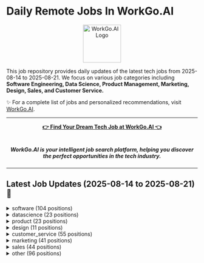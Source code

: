 # Daily Remote Jobs In WorkGo.AI

<div align="center">
<p>
    <a href="https://workgo.ai">
        <img src="assets/favicon.ico" alt="WorkGo.AI Logo" width="100" height="100">
    </a>
</p>
</div>

This job repository provides daily updates of the latest tech jobs from 2025-08-14 to 2025-08-21. We focus on various job categories including **Software Engineering, Data Science, Product Management, Marketing, Design, Sales, and Customer Service.**

✨ For a complete list of jobs and personalized recommendations, visit [WorkGo.AI](https://workgo.ai).

---

<div align="center">
<p>
    <a href="https://workgo.ai"><b>👉 Find Your Dream Tech Job at WorkGo.AI 👈</b></a>
    <br>
    <br>
    <i>
    <sub>
        <h5>
        WorkGo.AI is your intelligent job search platform, helping you discover 
        <br>
        the perfect opportunities in the tech industry.
        </h5>
    </sub>
    </i>
</p>
</div>

---

## Latest Job Updates (2025-08-14 to 2025-08-21) 🌟


<details>
<summary>software (104 positions)</summary>

| Company | Job Title | Location | Sub-Category | Link | Posted Date |
| ------- | --------- | -------- | ------------ | ---- | ----------- |
| <a href="https://www.virtualvocations.com" target="_blank">Virtual Vocations</a> | Lead Software Engineer | Remote | fullstack | <a href="https://workgo.ai/dashboard/job/10546" target="_blank">Apply</a> | 2025-08-21 |
| <a href="https://cloudlinux.com" target="_blank">CloudLinux</a> | Senior/Staff Developer Advocate - PHP Ecosystem | Worldwide | other | <a href="https://workgo.ai/dashboard/job/10545" target="_blank">Apply</a> | 2025-08-21 |
| <a href="http://instrumentl.com/about" target="_blank">Instrumentl</a> | Engineering Lead | Worldwide | other | <a href="https://workgo.ai/dashboard/job/10543" target="_blank">Apply</a> | 2025-08-21 |
| <a href="https://clerk.dev" target="_blank">Clerk</a> | Product Engineer, Dashboard | Worldwide | fullstack | <a href="https://workgo.ai/dashboard/job/10541" target="_blank">Apply</a> | 2025-08-21 |
| Get More Listeners | Systems & Automation Manager | Open to candidates from all countries | devops | <a href="https://workgo.ai/dashboard/job/10533" target="_blank">Apply</a> | 2025-08-21 |
| <a href="https://remote.co" target="_blank">Invisible Technologies</a> | Full Stack Developer, Engineer, Specialist | Anywhere in the World | fullstack | <a href="https://workgo.ai/dashboard/job/10538" target="_blank">Apply</a> | 2025-08-21 |
| <a href="https://remote.co" target="_blank">Invisible Technologies</a> | Jr. Backend Engineer Specialist | Anywhere in the World | backend | <a href="https://workgo.ai/dashboard/job/10537" target="_blank">Apply</a> | 2025-08-21 |
| <a href="https://maania.com/?ref=skipthedrive" target="_blank">Maania</a> | Information Technology (IT) Asset Visibility and Security Engineer – Remote | Remote United States | devops | <a href="https://workgo.ai/dashboard/job/10535" target="_blank">Apply</a> | 2025-08-21 |
| <a href="https://cloudlinux.com" target="_blank">CloudLinux</a> | Malware Intelligence Analyst | Worldwide | other | <a href="https://workgo.ai/dashboard/job/10544" target="_blank">Apply</a> | 2025-08-21 |
| <a href="https://jumpapp.com" target="_blank">Jump</a> | Software Engineer Full-Time (Contractor) | Remote | fullstack | <a href="https://workgo.ai/dashboard/job/10547" target="_blank">Apply</a> | 2025-08-21 |
| <a href="https://www.freelancer.com" target="_blank">Freelancer</a> | Full-Stack Developer Needed for Smart Parking App (Flutter + Node.js/Django + React) | Remote | fullstack | <a href="https://workgo.ai/dashboard/job/10531" target="_blank">Apply</a> | 2025-08-21 |
| <a href="https://www.freelancer.com" target="_blank">Freelancer</a> | AI & Blockchain Health Management System | None | other | <a href="https://workgo.ai/dashboard/job/10529" target="_blank">Apply</a> | 2025-08-21 |
| Revinate | Full Stack Software Engineer | Remote | fullstack | <a href="https://workgo.ai/dashboard/job/10527" target="_blank">Apply</a> | 2025-08-21 |
| <a href="https://www.ycombinator.com/companies/iollo" target="_blank">iollo</a> | Full-Stack Software Engineer | Hybrid | fullstack | <a href="https://workgo.ai/dashboard/job/10520" target="_blank">Apply</a> | 2025-08-21 |
| <a href="https://closure-intel.com" target="_blank">Closure</a> | Founding Product Engineer | New York, NY, US / Remote (San Francisco, CA, US; New York, NY, US) | fullstack | <a href="https://workgo.ai/dashboard/job/10519" target="_blank">Apply</a> | 2025-08-21 |
| <a href="https://ats.rippling.com/anaconda/jobs/7a138dd3-6b3d-461b-a6f7-f59d4641d7bb" target="_blank">Anaconda, Inc.</a> | Software Engineer, OSS - Jupyter | Remote, United States | fullstack | <a href="https://workgo.ai/dashboard/job/10518" target="_blank">Apply</a> | 2025-08-21 |
| <a href="https://allremote.jobs" target="_blank">Skuad</a> | Software Engineer Intern | Gurugram | other | <a href="https://workgo.ai/dashboard/job/10517" target="_blank">Apply</a> | 2025-08-21 |
| unknown | Staff Mobile Engineer | Worldwide | mobile | <a href="https://workgo.ai/dashboard/job/10512" target="_blank">Apply</a> | 2025-08-21 |
| <a href="https://mercans.com" target="_blank">Mercans Global Payroll & PEO</a> | Web Developer with n8n & Make.com Experience | Remote | fullstack | <a href="https://workgo.ai/dashboard/job/10505" target="_blank">Apply</a> | 2025-08-20 |
| <a href="https://mercans.com" target="_blank">Mercans Global Payroll & PEO</a> | Senior Specialist - Integration | Not specified | other | <a href="https://workgo.ai/dashboard/job/10498" target="_blank">Apply</a> | 2025-08-20 |
| <a href="https://www.virtualvocations.com" target="_blank">Virtual Vocations</a> | Lead Software Engineer | Remote | fullstack | <a href="https://workgo.ai/dashboard/job/10495" target="_blank">Apply</a> | 2025-08-20 |
| A company | Lead Software Engineer | Remote | fullstack | <a href="https://workgo.ai/dashboard/job/10494" target="_blank">Apply</a> | 2025-08-20 |
| <a href="https://www.virtualvocations.com" target="_blank">Virtual Vocations</a> | Lead Software Engineer | Remote | fullstack | <a href="https://workgo.ai/dashboard/job/10493" target="_blank">Apply</a> | 2025-08-20 |
| <a href="https://www.virtualvocations.com" target="_blank">Virtual Vocations</a> | Lead Software Engineer | Remote | fullstack | <a href="https://workgo.ai/dashboard/job/10492" target="_blank">Apply</a> | 2025-08-20 |
| <a href="https://www.virtualvocations.com" target="_blank">Virtual Vocations</a> | Senior Security Engineer | Remote | devops | <a href="https://workgo.ai/dashboard/job/10491" target="_blank">Apply</a> | 2025-08-20 |
| <a href="https://www.virtualvocations.com" target="_blank">Virtual Vocations</a> | Lead Site Reliability Engineer | Remote | devops | <a href="https://workgo.ai/dashboard/job/10490" target="_blank">Apply</a> | 2025-08-20 |
| <a href="https://www.virtualvocations.com" target="_blank">Virtual Vocations</a> | Senior Incident Response Analyst | Remote | devops | <a href="https://workgo.ai/dashboard/job/10488" target="_blank">Apply</a> | 2025-08-20 |
| <a href="https://www.virtualvocations.com" target="_blank">Virtual Vocations</a> | Application Security Engineer | Remote | devops | <a href="https://workgo.ai/dashboard/job/10487" target="_blank">Apply</a> | 2025-08-20 |
| <a href="https://www.virtualvocations.com" target="_blank">Virtual Vocations</a> | Senior Site Reliability Engineer | Remote | devops | <a href="https://workgo.ai/dashboard/job/10489" target="_blank">Apply</a> | 2025-08-20 |
| Starburst Data | Staff Software Engineer - IAM | Remote | fullstack | <a href="https://workgo.ai/dashboard/job/10479" target="_blank">Apply</a> | 2025-08-20 |
| <a href="https://jobscollider.com/companies/adaptiq" target="_blank">Adaptiq</a> | Senior Front-End Developer | Ukraine | frontend | <a href="https://workgo.ai/dashboard/job/10464" target="_blank">Apply</a> | 2025-08-20 |
| <a href="https://www.planet.com" target="_blank">Planet</a> | Solutions Architect | Remote - Europe | other | <a href="https://workgo.ai/dashboard/job/10463" target="_blank">Apply</a> | 2025-08-20 |
| <a href="https://teamraft.com/?ref=skipthedrive" target="_blank">Raft</a> | Senior Cloud Infrastructure Engineer | United States | devops | <a href="https://workgo.ai/dashboard/job/10457" target="_blank">Apply</a> | 2025-08-20 |
| <a href="https://jobscollider.com/companies/provision-iam" target="_blank">Provision IAM</a> | Implementation Specialist | Worldwide | devops | <a href="https://workgo.ai/dashboard/job/10454" target="_blank">Apply</a> | 2025-08-20 |
| Vc3 | Web Developer - Front End I | Worldwide | backend | <a href="https://workgo.ai/dashboard/job/10448" target="_blank">Apply</a> | 2025-08-20 |
| <a href="http://superside.com" target="_blank">Superside</a> | Senior Full Stack Engineer | Worldwide | fullstack | <a href="https://workgo.ai/dashboard/job/10442" target="_blank">Apply</a> | 2025-08-20 |
| <a href="https://www.sardine.ai" target="_blank">Sardine</a> | Integration Engineer | Remote - Brazil | devops | <a href="https://workgo.ai/dashboard/job/10443" target="_blank">Apply</a> | 2025-08-20 |
| <a href="https://getdex.com" target="_blank">Dex</a> | Product Engineer (Web / Vue.js / Typescript) | Global | fullstack | <a href="https://workgo.ai/dashboard/job/10433" target="_blank">Apply</a> | 2025-08-19 |
| <a href="https://www.ycombinator.com/companies/zeal" target="_blank">Zeal</a> | Senior Software Engineer (Typescript | React) | None | fullstack | <a href="https://workgo.ai/dashboard/job/10432" target="_blank">Apply</a> | 2025-08-19 |
| Starburst Data | Manager, Engineering - Client Integrations | Remote | other | <a href="https://workgo.ai/dashboard/job/10429" target="_blank">Apply</a> | 2025-08-19 |
| unknown | Senior Partner Solutions Architect | Worldwide | other | <a href="https://workgo.ai/dashboard/job/10414" target="_blank">Apply</a> | 2025-08-19 |
| unknown | Senior Backend Engineer for Developer Platform (Node.js/TypeScript) | Worldwide | backend | <a href="https://workgo.ai/dashboard/job/10412" target="_blank">Apply</a> | 2025-08-19 |
| <a href="https://canonical.com" target="_blank">Canonical</a> | Juju Software Engineer (Go) | Worldwide | backend | <a href="https://workgo.ai/dashboard/job/10410" target="_blank">Apply</a> | 2025-08-19 |
| <a href="https://www.realworkfromanywhere.com/company/blue%20coding" target="_blank">Blue Coding</a> | Senior .NET Engineer (AS) | Worldwide | backend | <a href="https://workgo.ai/dashboard/job/10408" target="_blank">Apply</a> | 2025-08-19 |
| <a href="https://www.crossover.com" target="_blank">Crossover</a> | Senior Software Engineer | Remote | other | <a href="https://workgo.ai/dashboard/job/10403" target="_blank">Apply</a> | 2025-08-19 |
| <a href="https://remote.com" target="_blank">Remote</a> | Remote HRIS | Global | other | <a href="https://workgo.ai/dashboard/job/10402" target="_blank">Apply</a> | 2025-08-19 |
| <a href="https://remote.com" target="_blank">Remote</a> | Remote HRIS | Global | other | <a href="https://workgo.ai/dashboard/job/10401" target="_blank">Apply</a> | 2025-08-19 |
| <a href="https://remote.com" target="_blank">Remote</a> | Remote HRIS | Global | other | <a href="https://workgo.ai/dashboard/job/10400" target="_blank">Apply</a> | 2025-08-19 |
| <a href="https://www.dynamicarehealth.com" target="_blank">DynamiCare Health</a> | Full-Stack Engineer | US | fullstack | <a href="https://workgo.ai/dashboard/job/10398" target="_blank">Apply</a> | 2025-08-18 |
| unknown | Senior Developer - Digital Experience | Worldwide | fullstack | <a href="https://workgo.ai/dashboard/job/10394" target="_blank">Apply</a> | 2025-08-18 |
| <a href="https://www.gardin.co.uk" target="_blank">Gardin</a> | Frontend Software Engineer (placement) | Not specified | frontend | <a href="https://workgo.ai/dashboard/job/10391" target="_blank">Apply</a> | 2025-08-18 |
| <a href="https://remote.com" target="_blank">Remote</a> | Remote HRIS | Global | other | <a href="https://workgo.ai/dashboard/job/10379" target="_blank">Apply</a> | 2025-08-18 |
| <a href="https://remote.com" target="_blank">Remote</a> | Remote HRIS | Global | other | <a href="https://workgo.ai/dashboard/job/10378" target="_blank">Apply</a> | 2025-08-18 |
| <a href="https://remote.com" target="_blank">Remote</a> | Remote HRIS | Global | other | <a href="https://workgo.ai/dashboard/job/10377" target="_blank">Apply</a> | 2025-08-18 |
| Saviynt | Principal Engineer, Full‑Stack (Agentic AI) | Remote | fullstack | <a href="https://workgo.ai/dashboard/job/10375" target="_blank">Apply</a> | 2025-08-18 |
| <a href="https://www.freelancer.com" target="_blank">Freelancer</a> | Cakewalk-Sonar Windows 11 Support | Remote | other | <a href="https://workgo.ai/dashboard/job/10370" target="_blank">Apply</a> | 2025-08-18 |
| <a href="https://www.freelancer.com" target="_blank">Freelancer</a> | WordPress Revisions and Shop Section Integration | Remote | frontend | <a href="https://workgo.ai/dashboard/job/10369" target="_blank">Apply</a> | 2025-08-18 |
| <a href="https://www.uipath.com" target="_blank">UiPath</a> | Senior Solution Architect | Remote-Texas, Remote-Washington, D.C., Remote-Virginia, Remote-North Carolina, Remote-Arizona | devops | <a href="https://workgo.ai/dashboard/job/10356" target="_blank">Apply</a> | 2025-08-17 |
| <a href="https://www.gardin.co.uk" target="_blank">Gardin</a> | Frontend Software Engineer (placement) | Not specified | frontend | <a href="https://workgo.ai/dashboard/job/10352" target="_blank">Apply</a> | 2025-08-17 |
| <a href="https://www.trmlabs.com" target="_blank">TRM Labs</a> | Senior Software Engineer, Full Stack | Internal Tools | Anywhere | fullstack | <a href="https://workgo.ai/dashboard/job/10350" target="_blank">Apply</a> | 2025-08-17 |
| <a href="https://www.halcyon.ai" target="_blank">Halcyon</a> | Senior Malware Researcher | Anywhere | other | <a href="https://workgo.ai/dashboard/job/10349" target="_blank">Apply</a> | 2025-08-17 |
| <a href="https://www.noble.xyz" target="_blank">Noble</a> | Solidity Engineer | Anywhere | backend | <a href="https://workgo.ai/dashboard/job/10348" target="_blank">Apply</a> | 2025-08-17 |
| <a href="https://ethereum.foundation" target="_blank">Ethereum Foundation</a> | Developer Tooling Coordinator | Anywhere | devops | <a href="https://workgo.ai/dashboard/job/10346" target="_blank">Apply</a> | 2025-08-17 |
| DroneDeploy | DevOps Engineer | Remote | devops | <a href="https://workgo.ai/dashboard/job/10331" target="_blank">Apply</a> | 2025-08-17 |
| You.com | Back End Engineer | Remote | backend | <a href="https://workgo.ai/dashboard/job/10329" target="_blank">Apply</a> | 2025-08-17 |
| <a href="https://www.lucis.life" target="_blank">Lucis</a> | Founding AI Engineer | Europe | other | <a href="https://workgo.ai/dashboard/job/10321" target="_blank">Apply</a> | 2025-08-17 |
| CoinTracker | Security Engineer | Remote | devops | <a href="https://workgo.ai/dashboard/job/10313" target="_blank">Apply</a> | 2025-08-16 |
| <a href="https://remote.com" target="_blank">Remote</a> | Senior IT Operations Engineer | Anywhere in the World | devops | <a href="https://workgo.ai/dashboard/job/10301" target="_blank">Apply</a> | 2025-08-16 |
| unknown | Softwareentwicklung RUST | Worldwide | other | <a href="https://workgo.ai/dashboard/job/10306" target="_blank">Apply</a> | 2025-08-16 |
| <a href="https://clerk.dev" target="_blank">Clerk</a> | Software Engineer, Flutter | Worldwide | mobile | <a href="https://workgo.ai/dashboard/job/10296" target="_blank">Apply</a> | 2025-08-16 |
| <a href="https://supabase.com" target="_blank">Supabase</a> | Elixir Engineer: Supavisor ( EMEA ) | Worldwide | backend | <a href="https://workgo.ai/dashboard/job/10294" target="_blank">Apply</a> | 2025-08-16 |
| <a href="https://supabase.com" target="_blank">Supabase</a> | Auth Engineer | Worldwide | backend | <a href="https://workgo.ai/dashboard/job/10293" target="_blank">Apply</a> | 2025-08-16 |
| <a href="https://canonical.com" target="_blank">Canonical</a> | Software Engineer - Data Infrastructure - OpenSearch/ElasticSearch | Anywhere | backend | <a href="https://workgo.ai/dashboard/job/10292" target="_blank">Apply</a> | 2025-08-16 |
| <a href="http://www.effectual.com" target="_blank">Effectual</a> | Cloud Solutions Architect | Anywhere | devops | <a href="https://workgo.ai/dashboard/job/10289" target="_blank">Apply</a> | 2025-08-16 |
| <a href="https://canonical.com" target="_blank">Canonical</a> | Senior Site Reliability Engineer | Anywhere | devops | <a href="https://workgo.ai/dashboard/job/10287" target="_blank">Apply</a> | 2025-08-16 |
| <a href="https://canonical.com" target="_blank">Canonical</a> | Golang Engineer | Anywhere | backend | <a href="https://workgo.ai/dashboard/job/10285" target="_blank">Apply</a> | 2025-08-16 |
| <a href="https://downtobid.com" target="_blank">Downtobid</a> | Product Engineer (Remote) | None | fullstack | <a href="https://workgo.ai/dashboard/job/10263" target="_blank">Apply</a> | 2025-08-15 |
| <a href="https://www.freelancer.com" target="_blank">Freelancer</a> | Specialized Digital Tool for Medical Professionals | Remote | fullstack | <a href="https://workgo.ai/dashboard/job/10250" target="_blank">Apply</a> | 2025-08-15 |
| <a href="https://www.freelancer.com" target="_blank">Freelancer</a> | Desarrollo de Local Perks -- 2 | Remote | mobile | <a href="https://workgo.ai/dashboard/job/10249" target="_blank">Apply</a> | 2025-08-15 |
| <a href="https://www.freelancer.com" target="_blank">Freelancer</a> | B2B SaaS Application Development | Remote | fullstack | <a href="https://workgo.ai/dashboard/job/10248" target="_blank">Apply</a> | 2025-08-15 |
| Sprout Therapy | Software Engineer, Backend | Remote | backend | <a href="https://workgo.ai/dashboard/job/10243" target="_blank">Apply</a> | 2025-08-15 |
| <a href="https://www.halcyon.ai" target="_blank">Halcyon</a> | Principal Kernel Engineer | Anywhere in the World | devops | <a href="https://workgo.ai/dashboard/job/10252" target="_blank">Apply</a> | 2025-08-15 |
| <a href="https://jobscollider.com/companies/bounteous" target="_blank">Bounteous</a> | Senior AEM Back End Developer (Contract) | Remote | backend | <a href="https://workgo.ai/dashboard/job/10237" target="_blank">Apply</a> | 2025-08-15 |
| unknown | Software Development Engineer in Test | Worldwide | other | <a href="https://workgo.ai/dashboard/job/10235" target="_blank">Apply</a> | 2025-08-15 |
| <a href="https://canonical.com" target="_blank">Canonical</a> | Engineering Manager - MLOps & Analytics | Worldwide | devops | <a href="https://workgo.ai/dashboard/job/10224" target="_blank">Apply</a> | 2025-08-14 |
| <a href="https://www.sardine.ai" target="_blank">Sardine</a> | Senior Application Security Engineer | Worldwide | devops | <a href="https://workgo.ai/dashboard/job/10221" target="_blank">Apply</a> | 2025-08-14 |
| <a href="https://www.sardine.ai" target="_blank">Sardine</a> | Senior Information Security Engineer | Worldwide | devops | <a href="https://workgo.ai/dashboard/job/10220" target="_blank">Apply</a> | 2025-08-14 |
| <a href="http://yourcounterpart.com" target="_blank">Counterpart</a> | DevOps Engineer (Contract) | Worldwide | devops | <a href="https://workgo.ai/dashboard/job/10218" target="_blank">Apply</a> | 2025-08-14 |
| Revinate | Sr. Engineer | Remote | backend | <a href="https://workgo.ai/dashboard/job/10210" target="_blank">Apply</a> | 2025-08-14 |
| <a href="https://www.guru.com" target="_blank">Guru</a> | QGroundControl Software Modifications | United States | other | <a href="https://workgo.ai/dashboard/job/10119" target="_blank">Apply</a> | 2025-08-12 |
| <a href="https://www.guru.com" target="_blank">Guru</a> | Senior Full Stack Developer React & Node | Remote | fullstack | <a href="https://workgo.ai/dashboard/job/10041" target="_blank">Apply</a> | 2025-08-10 |
| <a href="https://www.guru.com" target="_blank">Guru</a> | QGroundControl Software Modifications | Remote | other | <a href="https://workgo.ai/dashboard/job/10009" target="_blank">Apply</a> | 2025-08-09 |
| <a href="https://www.guru.com" target="_blank">Guru</a> | Backend Developer for CV Web platform | Remote | backend | <a href="https://workgo.ai/dashboard/job/8782" target="_blank">Apply</a> | 2025-08-01 |
| <a href="https://www.guru.com" target="_blank">Guru</a> | SQL Server Developer | United States | backend | <a href="https://workgo.ai/dashboard/job/8637" target="_blank">Apply</a> | 2025-07-31 |
| <a href="https://www.guru.com" target="_blank">Guru</a> | Need remote Computer help | United States | other | <a href="https://workgo.ai/dashboard/job/8638" target="_blank">Apply</a> | 2025-07-31 |
| <a href="https://remote.co" target="_blank">TeamUpdraft</a> | Full Stack PHP & REACT Developer (WordPress) - Burst Statistics BV | Remote from Anywhere | fullstack | <a href="https://workgo.ai/dashboard/job/5779" target="_blank">Apply</a> | 2025-07-10 |
| <a href="https://remote.co" target="_blank">Company details here</a> | Civil Engineering Specialist – AI Trainer | Remote from Anywhere | other | <a href="https://workgo.ai/dashboard/job/5767" target="_blank">Apply</a> | 2025-07-10 |
| <a href="https://remote.co" target="_blank">Company details here</a> | Java Coding Specialist - AI Trainer | Remote from Anywhere | backend | <a href="https://workgo.ai/dashboard/job/5764" target="_blank">Apply</a> | 2025-07-10 |
| <a href="https://remote.co" target="_blank">Company details here</a> | Python Coding Specialist - AI Trainer | Remote from Anywhere | other | <a href="https://workgo.ai/dashboard/job/5765" target="_blank">Apply</a> | 2025-07-10 |
| <a href="https://remote.co" target="_blank">Company details here</a> | JavaScript Coding Specialist - AI Trainer | Remote from Anywhere | fullstack | <a href="https://workgo.ai/dashboard/job/5769" target="_blank">Apply</a> | 2025-07-10 |
| <a href="https://remote.co" target="_blank">Company details here</a> | C# Coding Specialist - AI Trainer | Remote from Anywhere | other | <a href="https://workgo.ai/dashboard/job/5772" target="_blank">Apply</a> | 2025-07-10 |
| <a href="https://remote.co" target="_blank">Company details here</a> | Bash Coding Specialist - AI Trainer | Remote from Anywhere | other | <a href="https://workgo.ai/dashboard/job/5773" target="_blank">Apply</a> | 2025-07-10 |
| <a href="https://remote.co" target="_blank">Company details here</a> | LLM Engineer | Remote from Anywhere | other | <a href="https://workgo.ai/dashboard/job/5777" target="_blank">Apply</a> | 2025-07-10 |
| <a href="https://www.goodwaygroup.com" target="_blank">Goodway Group</a> | Global Associate IT Operations Engineer | Remote from Anywhere | devops | <a href="https://workgo.ai/dashboard/job/5688" target="_blank">Apply</a> | 2025-07-09 |

</details>

<details>
<summary>datascience (23 positions)</summary>

| Company | Job Title | Location | Sub-Category | Link | Posted Date |
| ------- | --------- | -------- | ------------ | ---- | ----------- |
| <a href="https://www.yipitdata.com" target="_blank">YipitData</a> | Data Lead | US Remote | data_analysis | <a href="https://workgo.ai/dashboard/job/10528" target="_blank">Apply</a> | 2025-08-21 |
| <a href="https://www.letsworkremotely.com" target="_blank">TELUS Digital AI</a> | Online Data Research - with Bonus! | United States | data_analysis | <a href="https://workgo.ai/dashboard/job/10474" target="_blank">Apply</a> | 2025-08-20 |
| Innovecs | Senior Database Administrator | Ukraine, Poland | data_engineering | <a href="https://workgo.ai/dashboard/job/10455" target="_blank">Apply</a> | 2025-08-20 |
| <a href="https://jobscollider.com/companies/easy-agile" target="_blank">Easy Agile</a> | Data Analyst | Australia | data_analysis | <a href="https://workgo.ai/dashboard/job/10452" target="_blank">Apply</a> | 2025-08-20 |
| <a href="https://www.realworkfromanywhere.com/company/coalesce" target="_blank">Coalesce</a> | Product Marketing Data Engineer | Worldwide | data_engineering | <a href="https://workgo.ai/dashboard/job/10441" target="_blank">Apply</a> | 2025-08-20 |
| unknown | Online Data Analyst - Czech Speaker | Czechia | data_analysis | <a href="https://workgo.ai/dashboard/job/10438" target="_blank">Apply</a> | 2025-08-20 |
| <a href="https://www.payflow.ai" target="_blank">Payflow</a> | Artificial Intelligence Engineer | None | ai_research | <a href="https://workgo.ai/dashboard/job/10436" target="_blank">Apply</a> | 2025-08-20 |
| <a href="https://boldvoice.com" target="_blank">BoldVoice</a> | Machine Learning Researcher Engineer | New York City, NY | machine_learning | <a href="https://workgo.ai/dashboard/job/10384" target="_blank">Apply</a> | 2025-08-18 |
| <a href="https://careers.edgefolio.com" target="_blank">Edgefolio</a> | Senior Data Engineer | London | data_engineering | <a href="https://workgo.ai/dashboard/job/10355" target="_blank">Apply</a> | 2025-08-17 |
| unknown | Data Analyst | Worldwide | data_analysis | <a href="https://workgo.ai/dashboard/job/10340" target="_blank">Apply</a> | 2025-08-17 |
| GOAT | Strategy & Planning Analyst | Remote | data_analysis | <a href="https://workgo.ai/dashboard/job/10312" target="_blank">Apply</a> | 2025-08-16 |
| unknown | Data Analytics Engineer | Worldwide | data_engineering | <a href="https://workgo.ai/dashboard/job/10304" target="_blank">Apply</a> | 2025-08-16 |
| <a href="https://remote.co" target="_blank">Invisible Technologies</a> | Arabic (Gulf) Language Specialist - AI Trainer | Anywhere | ai_research | <a href="https://workgo.ai/dashboard/job/10291" target="_blank">Apply</a> | 2025-08-16 |
| Pitch | Machine Learning Freelancer | Worldwide | machine_learning | <a href="https://workgo.ai/dashboard/job/10262" target="_blank">Apply</a> | 2025-08-15 |
| unknown | Data Science, Department of Cybersecurity - Adjunct Faculty | Worldwide | other | <a href="https://workgo.ai/dashboard/job/10229" target="_blank">Apply</a> | 2025-08-14 |
| <a href="https://remote.co" target="_blank">Invisible Technologies</a> | French (Haiti/French Guiana) Language Expert - AI Trainer | Anywhere in the World | ai_research | <a href="https://workgo.ai/dashboard/job/10207" target="_blank">Apply</a> | 2025-08-14 |
| <a href="http://geatain.com" target="_blank">Building Energy Engineering firm</a> | AI Consultant for Business Improvement | New York City, United States | ai_research | <a href="https://workgo.ai/dashboard/job/9922" target="_blank">Apply</a> | 2025-08-08 |
| <a href="https://www.thirdbridgecreative.com" target="_blank">Third Bridge Creative</a> | Music Data Analyst (Japan Fully Remote) | Remote, Japan | data_analysis | <a href="https://workgo.ai/dashboard/job/8639" target="_blank">Apply</a> | 2025-07-31 |
| <a href="https://remote.co" target="_blank">Company details here</a> | Neuroscience Specialist – AI Trainer | Remote from Anywhere | machine_learning | <a href="https://workgo.ai/dashboard/job/5766" target="_blank">Apply</a> | 2025-07-10 |
| <a href="https://remote.co" target="_blank">Company details here</a> | Cybersecurity Specialist – AI Trainer | Remote from Anywhere | machine_learning | <a href="https://workgo.ai/dashboard/job/5770" target="_blank">Apply</a> | 2025-07-10 |
| <a href="https://remote.co" target="_blank">Company details here</a> | Medicine Specialist – AI Trainer | Remote from Anywhere | machine_learning | <a href="https://workgo.ai/dashboard/job/5774" target="_blank">Apply</a> | 2025-07-10 |
| <a href="https://remote.co" target="_blank">Company details here</a> | SQL Coding Specialist - AI Trainer | Remote from Anywhere | data_engineering | <a href="https://workgo.ai/dashboard/job/5775" target="_blank">Apply</a> | 2025-07-10 |
| <a href="https://remote.co" target="_blank">Company details here</a> | Actuarial Science Specialist – AI Trainer | Remote from Anywhere | machine_learning | <a href="https://workgo.ai/dashboard/job/5776" target="_blank">Apply</a> | 2025-07-10 |

</details>

<details>
<summary>product (23 positions)</summary>

| Company | Job Title | Location | Sub-Category | Link | Posted Date |
| ------- | --------- | -------- | ------------ | ---- | ----------- |
| Elevate Innovation | Project Manager | Remote | product_manager | <a href="https://workgo.ai/dashboard/job/10532" target="_blank">Apply</a> | 2025-08-21 |
| <a href="https://jobscollider.com/companies/bounteous" target="_blank">Bounteous</a> | Senior Product Manager | Remote | product_manager | <a href="https://workgo.ai/dashboard/job/10524" target="_blank">Apply</a> | 2025-08-21 |
| <a href="https://jobscollider.com/companies/bounteous" target="_blank">Bounteous</a> | Ecommerce Senior Product Manager | Remote | product_manager | <a href="https://workgo.ai/dashboard/job/10523" target="_blank">Apply</a> | 2025-08-21 |
| <a href="https://jobscollider.com/companies" target="_blank">Jamf</a> | Senior Product Manager | United Kingdom | product_manager | <a href="https://workgo.ai/dashboard/job/10459" target="_blank">Apply</a> | 2025-08-20 |
| Innovecs | Delivery Manager | Ukraine, Poland | product_manager | <a href="https://workgo.ai/dashboard/job/10456" target="_blank">Apply</a> | 2025-08-20 |
| <a href="https://store.happymammoth.com" target="_blank">Happy Mammoth</a> | Head of Product Development Strategy | Worldwide | product_manager | <a href="https://workgo.ai/dashboard/job/10450" target="_blank">Apply</a> | 2025-08-20 |
| <a href="https://www.acclaritygroup.com/?ref=skipthedrive" target="_blank">Acclarity</a> | Director, Program Management- Information Technology & Business Intelligence | Remote | product_manager | <a href="https://workgo.ai/dashboard/job/10404" target="_blank">Apply</a> | 2025-08-19 |
| <a href="https://www.ycombinator.com/companies/infracost" target="_blank">Infracost</a> | Senior Product Manager | US timezone (ideally Eastern time) | product_manager | <a href="https://workgo.ai/dashboard/job/10399" target="_blank">Apply</a> | 2025-08-19 |
| unknown | Program Manager | Worldwide | product_manager | <a href="https://workgo.ai/dashboard/job/10396" target="_blank">Apply</a> | 2025-08-18 |
| <a href="http://restaurant365.com" target="_blank">Restaurant365</a> | Technical Writer | Anywhere | other | <a href="https://workgo.ai/dashboard/job/10351" target="_blank">Apply</a> | 2025-08-17 |
| Edmentum | Principal Product Manager - Edmentum Courses | Remote | product_manager | <a href="https://workgo.ai/dashboard/job/10332" target="_blank">Apply</a> | 2025-08-17 |
| Web Solutions AOF | Project Coordinator | United States | product_manager | <a href="https://workgo.ai/dashboard/job/10320" target="_blank">Apply</a> | 2025-08-17 |
| unknown | Program Manager - AgriFoodTech Accelerator | Worldwide | product_manager | <a href="https://workgo.ai/dashboard/job/10303" target="_blank">Apply</a> | 2025-08-16 |
| <a href="https://awesomemotive.com" target="_blank">Awesome Motive</a> | Product Manager | Worldwide | product_manager | <a href="https://workgo.ai/dashboard/job/10299" target="_blank">Apply</a> | 2025-08-16 |
| <a href="https://gogograndparent.com" target="_blank">GoGoGrandparent</a> | Principal Product Manager | Remote | product_manager | <a href="https://workgo.ai/dashboard/job/10276" target="_blank">Apply</a> | 2025-08-16 |
| <a href="https://bluesnow.group" target="_blank">BlueSnow Management Inc.</a> | Project Coordinator (Publishing Company, Remote) | Surrey, BC, Canada | other | <a href="https://workgo.ai/dashboard/job/10271" target="_blank">Apply</a> | 2025-08-16 |
| <a href="https://www.virtualvocations.com" target="_blank">Virtual Vocations</a> | Remote Product Manager | Remote | product_manager | <a href="https://workgo.ai/dashboard/job/10255" target="_blank">Apply</a> | 2025-08-15 |
| <a href="https://gogograndparent.com" target="_blank">GoGoGrandparent</a> | Principal Product Manager | Remote | product_manager | <a href="https://workgo.ai/dashboard/job/10245" target="_blank">Apply</a> | 2025-08-15 |
| <a href="https://jobscollider.com/companies/nutrafol" target="_blank">Nutrafol</a> | VP, R&D Formulation | Remote | product_manager | <a href="https://workgo.ai/dashboard/job/10244" target="_blank">Apply</a> | 2025-08-15 |
| <a href="https://www.outreach.io" target="_blank">Outreach</a> | Product Pricing Strategy Director | Remote | product_manager | <a href="https://workgo.ai/dashboard/job/10242" target="_blank">Apply</a> | 2025-08-15 |
| Manta Network | Tech Project Manager | Worldwide | product_manager | <a href="https://workgo.ai/dashboard/job/10226" target="_blank">Apply</a> | 2025-08-14 |
| <a href="https://www.realworkfromanywhere.com/company/clutch" target="_blank">Clutch</a> | Senior Product Manager, Platform/Identity | Worldwide | product_manager | <a href="https://workgo.ai/dashboard/job/10223" target="_blank">Apply</a> | 2025-08-14 |
| <a href="https://www.realworkfromanywhere.com/company/clutch" target="_blank">Clutch</a> | Senior Product Manager, Platform/Identity | Worldwide | product_manager | <a href="https://workgo.ai/dashboard/job/10222" target="_blank">Apply</a> | 2025-08-14 |

</details>

<details>
<summary>design (11 positions)</summary>

| Company | Job Title | Location | Sub-Category | Link | Posted Date |
| ------- | --------- | -------- | ------------ | ---- | ----------- |
| <a href="https://mercans.com" target="_blank">Mercans Global Payroll & PEO</a> | Compliance Solution Designer | Not specified | designer | <a href="https://workgo.ai/dashboard/job/10501" target="_blank">Apply</a> | 2025-08-20 |
| <a href="https://www.freelancer.com" target="_blank">Freelancer</a> | Reels Editor Needed -- 2 | Remote | designer | <a href="https://workgo.ai/dashboard/job/10485" target="_blank">Apply</a> | 2025-08-20 |
| <a href="https://www.gardin.co.uk" target="_blank">Gardin</a> | UI/UX Designer (placement) | Not specified | designer | <a href="https://workgo.ai/dashboard/job/10392" target="_blank">Apply</a> | 2025-08-18 |
| <a href="https://www.gardin.co.uk" target="_blank">Gardin</a> | UI/UX Designer (placement) | Not specified | designer | <a href="https://workgo.ai/dashboard/job/10353" target="_blank">Apply</a> | 2025-08-17 |
| <a href="https://www.linkedin.com/company/shopro-services" target="_blank">ShoPro Services</a> | Video Editor & Graphic Designer (Remote, Freelance) | Sidcup, England, United Kingdom | designer | <a href="https://workgo.ai/dashboard/job/10275" target="_blank">Apply</a> | 2025-08-16 |
| unknown | Part Time for Architect | Worldwide | other | <a href="https://workgo.ai/dashboard/job/10231" target="_blank">Apply</a> | 2025-08-14 |
| Recruiting Firm | Corporate Documentation Designer- Remote | United States | designer | <a href="https://workgo.ai/dashboard/job/10118" target="_blank">Apply</a> | 2025-08-12 |
| <a href="https://www.guru.com" target="_blank">Freelance Platform</a> | Cartoon Illustrator for Children's Book | Remote | designer | <a href="https://workgo.ai/dashboard/job/8781" target="_blank">Apply</a> | 2025-08-01 |
| <a href="https://www.guru.com" target="_blank">Guru</a> | UI/UX Designer- with custom designs | Remote | designer | <a href="https://workgo.ai/dashboard/job/7796" target="_blank">Apply</a> | 2025-07-28 |
| Startup Brand | UI/UX Designer- with custom designs | Remote | designer | <a href="https://workgo.ai/dashboard/job/7736" target="_blank">Apply</a> | 2025-07-27 |
| <a href="https://remote.co" target="_blank">Company details here</a> | Lead 3D Environment Artist | Remote from Anywhere | other | <a href="https://workgo.ai/dashboard/job/5778" target="_blank">Apply</a> | 2025-07-10 |

</details>

<details>
<summary>customer_service (55 positions)</summary>

| Company | Job Title | Location | Sub-Category | Link | Posted Date |
| ------- | --------- | -------- | ------------ | ---- | ----------- |
| <a href="https://bywinona.com" target="_blank">Winona</a> | Communications Virtual Assistant | Worldwide | customer_support | <a href="https://workgo.ai/dashboard/job/10542" target="_blank">Apply</a> | 2025-08-21 |
| <a href="https://www.outreach.io" target="_blank">Outreach</a> | Senior Customer Success Manager | Remote | success_manager | <a href="https://workgo.ai/dashboard/job/10526" target="_blank">Apply</a> | 2025-08-21 |
| unknown | Chinese Speaking – Live Stream Coordinator | Worldwide | other | <a href="https://workgo.ai/dashboard/job/10513" target="_blank">Apply</a> | 2025-08-21 |
| <a href="https://mercans.com" target="_blank">Mercans Global Payroll & PEO</a> | Meeting Participants for Spanish or Portuguese Speakers | Remote | customer_support | <a href="https://workgo.ai/dashboard/job/10508" target="_blank">Apply</a> | 2025-08-20 |
| <a href="https://20four7va.com" target="_blank">20four7VA</a> | Virtual Assistant | Remote | customer_support | <a href="https://workgo.ai/dashboard/job/10507" target="_blank">Apply</a> | 2025-08-20 |
| <a href="https://20four7va.com" target="_blank">20four7VA</a> | Virtual Assistant | Remote | other | <a href="https://workgo.ai/dashboard/job/10506" target="_blank">Apply</a> | 2025-08-20 |
| Globe Life AO – Division of Globe Life | Remote – Work From Home Customer Service | Entry Level | Start ASAP. | US | customer_support | <a href="https://workgo.ai/dashboard/job/10484" target="_blank">Apply</a> | 2025-08-20 |
| Sagility | Work from Home Customer Service Representative (Healthcare) | US | customer_support | <a href="https://workgo.ai/dashboard/job/10483" target="_blank">Apply</a> | 2025-08-20 |
| <a href="https://www.letsworkremotely.com" target="_blank">Globe Life AO</a> | Work From Home Customer Service Representative – Entry Level | US | customer_support | <a href="https://workgo.ai/dashboard/job/10481" target="_blank">Apply</a> | 2025-08-20 |
| <a href="https://jobscollider.com" target="_blank">Jobs for Humanity</a> | Call Center Representative | Remote - Egypt | customer_support | <a href="https://workgo.ai/dashboard/job/10468" target="_blank">Apply</a> | 2025-08-20 |
| <a href="https://jobscollider.com" target="_blank">Jobs for Humanity</a> | Virtual Assistant | Ethiopia | customer_support | <a href="https://workgo.ai/dashboard/job/10469" target="_blank">Apply</a> | 2025-08-20 |
| <a href="https://jobscollider.com/companies/evertz" target="_blank">Evertz</a> | Field Service Engineer - AV | Worldwide | customer_support | <a href="https://workgo.ai/dashboard/job/10465" target="_blank">Apply</a> | 2025-08-20 |
| <a href="https://www.fleetio.com" target="_blank">Fleetio</a> | Associate Customer Success Manager | United States | success_manager | <a href="https://workgo.ai/dashboard/job/10462" target="_blank">Apply</a> | 2025-08-20 |
| Sutherland | Credentialing Specialists | Remote - United States | customer_support | <a href="https://workgo.ai/dashboard/job/10461" target="_blank">Apply</a> | 2025-08-20 |
| Mom to Virtual Assistant | Virtual Assistant | United States | customer_support | <a href="https://workgo.ai/dashboard/job/10453" target="_blank">Apply</a> | 2025-08-20 |
| <a href="https://supabase.com" target="_blank">Supabase</a> | Junior Support Engineer | Worldwide | customer_support | <a href="https://workgo.ai/dashboard/job/10446" target="_blank">Apply</a> | 2025-08-20 |
| unknown | Technical Customer Success Manager | Worldwide | success_manager | <a href="https://workgo.ai/dashboard/job/10440" target="_blank">Apply</a> | 2025-08-20 |
| unknown | Tech Support Engineer | Worldwide | other | <a href="https://workgo.ai/dashboard/job/10439" target="_blank">Apply</a> | 2025-08-20 |
| <a href="https://www.storylane.io" target="_blank">Storylane</a> | Customer Success Manager | Santa Clara, CA | success_manager | <a href="https://workgo.ai/dashboard/job/10430" target="_blank">Apply</a> | 2025-08-19 |
| unknown | Customer Success Team Lead (Northeast) | Worldwide | success_manager | <a href="https://workgo.ai/dashboard/job/10411" target="_blank">Apply</a> | 2025-08-19 |
| <a href="https://fingerprint.com" target="_blank">Fingerprint</a> | Customer Success Engineer - North America | Worldwide | success_manager | <a href="https://workgo.ai/dashboard/job/10409" target="_blank">Apply</a> | 2025-08-19 |
| <a href="https://www.realworkfromanywhere.com/company/clutch" target="_blank">Clutch</a> | Engagement Manager | Worldwide | success_manager | <a href="https://workgo.ai/dashboard/job/10406" target="_blank">Apply</a> | 2025-08-19 |
| <a href="https://www.realworkfromanywhere.com/company/clutch" target="_blank">Clutch</a> | Engagement Manager | Worldwide | success_manager | <a href="https://workgo.ai/dashboard/job/10405" target="_blank">Apply</a> | 2025-08-19 |
| <a href="https://www.guru.com" target="_blank">Administrative & Secretarial</a> | Receptionist & Clerical Assistant | Delhi, Gurugram, Haryana, India | customer_support | <a href="https://workgo.ai/dashboard/job/10389" target="_blank">Apply</a> | 2025-08-18 |
| <a href="https://www.guru.com" target="_blank">Guru</a> | Customer Support Manager (Freelance) | Remote / Flexible | success_manager | <a href="https://workgo.ai/dashboard/job/10390" target="_blank">Apply</a> | 2025-08-18 |
| <a href="https://jobscollider.com/companies/lyra-health" target="_blank">Lyra Health</a> | PSYPACT Licensed DBT Therapist - DBT Doctoral - Telehealth | Remote | other | <a href="https://workgo.ai/dashboard/job/10371" target="_blank">Apply</a> | 2025-08-18 |
| <a href="https://www.uipath.com" target="_blank">UiPath</a> | Customer Success Manager | Texas, USA | success_manager | <a href="https://workgo.ai/dashboard/job/10358" target="_blank">Apply</a> | 2025-08-17 |
| unknown | Technical Support Representative Night shift | Worldwide | customer_support | <a href="https://workgo.ai/dashboard/job/10339" target="_blank">Apply</a> | 2025-08-17 |
| <a href="https://cloudlinux.com" target="_blank">CloudLinux</a> | Senior Support Engineer- Imunify Specialized Support (remote-only opportunity) | Worldwide | customer_support | <a href="https://workgo.ai/dashboard/job/10337" target="_blank">Apply</a> | 2025-08-17 |
| <a href="https://cloudlinux.com" target="_blank">CloudLinux</a> | Senior Support Engineer- Imunify Specialized Support (remote-only opportunity) | Worldwide | customer_support | <a href="https://workgo.ai/dashboard/job/10336" target="_blank">Apply</a> | 2025-08-17 |
| <a href="https://cloudlinux.com" target="_blank">CloudLinux</a> | Senior Support Engineer- Imunify Specialized Support (remote-only opportunity) | Worldwide | customer_support | <a href="https://workgo.ai/dashboard/job/10335" target="_blank">Apply</a> | 2025-08-17 |
| Finix | Exception Management Analyst | Remote | customer_support | <a href="https://workgo.ai/dashboard/job/10330" target="_blank">Apply</a> | 2025-08-17 |
| <a href="https://jobscollider.com/companies/demandbase" target="_blank">Demandbase</a> | Customer Success Manager (Mid-Market) | Remote | success_manager | <a href="https://workgo.ai/dashboard/job/10311" target="_blank">Apply</a> | 2025-08-16 |
| Grow Therapy | Operations Associate, RCM Special Projects | Remote | other | <a href="https://workgo.ai/dashboard/job/10310" target="_blank">Apply</a> | 2025-08-16 |
| <a href="https://cloudlinux.com" target="_blank">CloudLinux</a> | Senior Support Engineer- Imunify Specialized Support (remote-only opportunity) | Worldwide | customer_support | <a href="https://workgo.ai/dashboard/job/10298" target="_blank">Apply</a> | 2025-08-16 |
| <a href="https://canonical.com" target="_blank">Canonical</a> | Software Support Engineer | Anywhere | customer_support | <a href="https://workgo.ai/dashboard/job/10286" target="_blank">Apply</a> | 2025-08-16 |
| <a href="https://www.letsworkremotely.com" target="_blank">Globe Life AO</a> | Work From Home – Customer Service (No Experience Needed) | Weekly Pay | Hiring Now. | US | customer_support | <a href="https://workgo.ai/dashboard/job/10284" target="_blank">Apply</a> | 2025-08-16 |
| We Clone You | Virtual Assistant – Senior Executive Assistant | USA | other | <a href="https://workgo.ai/dashboard/job/10283" target="_blank">Apply</a> | 2025-08-16 |
| <a href="https://www.dili.ai" target="_blank">dili</a> | Compliance Customer Success Manager | None | success_manager | <a href="https://workgo.ai/dashboard/job/10270" target="_blank">Apply</a> | 2025-08-15 |
| Angle Health | Renewal Coordinator | Remote | other | <a href="https://workgo.ai/dashboard/job/10238" target="_blank">Apply</a> | 2025-08-15 |
| unknown | Pharmacy Customer Service Representative | Worldwide | customer_support | <a href="https://workgo.ai/dashboard/job/10230" target="_blank">Apply</a> | 2025-08-14 |
| unknown | Clinical Prior Authorization Specialist | Worldwide | other | <a href="https://workgo.ai/dashboard/job/10228" target="_blank">Apply</a> | 2025-08-14 |
| Saviynt | Sr. Manager, Business Operations, Federal | Remote | success_manager | <a href="https://workgo.ai/dashboard/job/10214" target="_blank">Apply</a> | 2025-08-14 |
| Starburst Data | Senior Director, Customer Support | Remote | success_manager | <a href="https://workgo.ai/dashboard/job/10211" target="_blank">Apply</a> | 2025-08-14 |
| Small eLearning and Staffing Company | Executive VA with LMS & Mailchimp Skills | United States | other | <a href="https://workgo.ai/dashboard/job/10040" target="_blank">Apply</a> | 2025-08-10 |
| <a href="https://www.guru.com" target="_blank">Guru</a> | Virtual Assistant Needed | United States | other | <a href="https://workgo.ai/dashboard/job/9861" target="_blank">Apply</a> | 2025-08-07 |
| <a href="https://www.guru.com" target="_blank">Guru</a> | Customer Service Trainer Needed Contract | Remote | success_manager | <a href="https://workgo.ai/dashboard/job/9696" target="_blank">Apply</a> | 2025-08-06 |
| <a href="https://www.guru.com" target="_blank">Guru</a> | Virtual Assistant Needed | United States | other | <a href="https://workgo.ai/dashboard/job/9693" target="_blank">Apply</a> | 2025-08-06 |
| U.S.-based business | Real Estate Virtual Assistant (EST) | Remote | other | <a href="https://workgo.ai/dashboard/job/9437" target="_blank">Apply</a> | 2025-08-05 |
| <a href="https://www.guru.com" target="_blank">Guru</a> | Customer Service Trainer Needed Contract | Remote | success_manager | <a href="https://workgo.ai/dashboard/job/9433" target="_blank">Apply</a> | 2025-08-05 |
| U.S.-based business | Real Estate Virtual Assistant (EST) | Remote | other | <a href="https://workgo.ai/dashboard/job/9390" target="_blank">Apply</a> | 2025-08-04 |
| Online Store | Service Desk Agent Needed for Day-to-Day | Remote | customer_support | <a href="https://workgo.ai/dashboard/job/8937" target="_blank">Apply</a> | 2025-08-02 |
| Local Business | Business support in Bulgaria, Lithuania | Lithuania or Bulgaria | customer_support | <a href="https://workgo.ai/dashboard/job/8936" target="_blank">Apply</a> | 2025-08-02 |
| <a href="https://www.activengage.com" target="_blank">ActivEngage</a> | Customer Engagement Expert | Remote | customer_support | <a href="https://workgo.ai/dashboard/job/8761" target="_blank">Apply</a> | 2025-08-01 |
| <a href="https://remote.co" target="_blank">Company details here</a> | Senior Customer Success Manager | Remote from Anywhere | success_manager | <a href="https://workgo.ai/dashboard/job/6108" target="_blank">Apply</a> | 2025-07-11 |

</details>

<details>
<summary>marketing (41 positions)</summary>

| Company | Job Title | Location | Sub-Category | Link | Posted Date |
| ------- | --------- | -------- | ------------ | ---- | ----------- |
| <a href="https://academy.nebius.com" target="_blank">Nebius Academy</a> | Marketing Manager (Nebius Academy, Remote) | Ireland | digital_marketing | <a href="https://workgo.ai/dashboard/job/10548" target="_blank">Apply</a> | 2025-08-21 |
| <a href="https://scopicsoftware.com" target="_blank">Scopic</a> | SEO Lead | Anywhere in the World | seo | <a href="https://workgo.ai/dashboard/job/10536" target="_blank">Apply</a> | 2025-08-21 |
| <a href="https://www.freelancer.com" target="_blank">Freelancer</a> | Forex Course Creation & Marketing | Remote | digital_marketing | <a href="https://workgo.ai/dashboard/job/10530" target="_blank">Apply</a> | 2025-08-21 |
| <a href="https://tinkererbox.com" target="_blank">STEM/STEAM subscription box brand</a> | Outreach Expert for Bloggers and Press | Remote | digital_marketing | <a href="https://workgo.ai/dashboard/job/10496" target="_blank">Apply</a> | 2025-08-20 |
| <a href="https://www.freelancer.com" target="_blank">Freelancer</a> | Off-page SEO - High-Authority Directory Link Building | Remote | seo | <a href="https://workgo.ai/dashboard/job/10486" target="_blank">Apply</a> | 2025-08-20 |
| Saviynt | Vice President of Brand | Remote | digital_marketing | <a href="https://workgo.ai/dashboard/job/10476" target="_blank">Apply</a> | 2025-08-20 |
| Saviynt | Senior Director, Marketing Communications | Remote | digital_marketing | <a href="https://workgo.ai/dashboard/job/10475" target="_blank">Apply</a> | 2025-08-20 |
| <a href="https://jobscollider.com/companies/civicscience" target="_blank">CivicScience</a> | Programmatic Trader | Worldwide | digital_marketing | <a href="https://workgo.ai/dashboard/job/10466" target="_blank">Apply</a> | 2025-08-20 |
| <a href="https://www.ycombinator.com/companies/tasker-ai" target="_blank">Tasker AI</a> | Content Specialist: Content Creation and Partnerships | San Francisco | content_marketing | <a href="https://workgo.ai/dashboard/job/10449" target="_blank">Apply</a> | 2025-08-20 |
| <a href="https://awesomemotive.com" target="_blank">Awesome Motive</a> | Social Media Specialist | Worldwide | social_media | <a href="https://workgo.ai/dashboard/job/10447" target="_blank">Apply</a> | 2025-08-20 |
| <a href="https://supabase.com" target="_blank">Supabase</a> | Product Marketing Manager (Europe) | Worldwide | digital_marketing | <a href="https://workgo.ai/dashboard/job/10445" target="_blank">Apply</a> | 2025-08-20 |
| <a href="https://supabase.com" target="_blank">Supabase</a> | Product Marketing Manager (APAC) | Worldwide | digital_marketing | <a href="https://workgo.ai/dashboard/job/10444" target="_blank">Apply</a> | 2025-08-20 |
| <a href="https://www.truv.com" target="_blank">Truv</a> | Senior Growth Marketing Manager | Remote | digital_marketing | <a href="https://workgo.ai/dashboard/job/10374" target="_blank">Apply</a> | 2025-08-18 |
| <a href="https://www.truv.com" target="_blank">Truv</a> | Senior Field Marketing Manager | Remote | digital_marketing | <a href="https://workgo.ai/dashboard/job/10373" target="_blank">Apply</a> | 2025-08-18 |
| <a href="http://viz.ai" target="_blank">Viz.ai</a> | Life Sciences Commercial Strategy and GTM Senior Manager / Director | United States | digital_marketing | <a href="https://workgo.ai/dashboard/job/10357" target="_blank">Apply</a> | 2025-08-17 |
| <a href="https://passion.io" target="_blank">Passion.io</a> | Community Moderator and Engagement Specialist | Worldwide | social_media | <a href="https://workgo.ai/dashboard/job/10334" target="_blank">Apply</a> | 2025-08-17 |
| <a href="https://www.ycombinator.com/companies/rally-uxr" target="_blank">Rally UXR</a> | GTM Operations Manager (RevOps, Marketing Ops, CS Ops) | None | digital_marketing | <a href="https://workgo.ai/dashboard/job/10308" target="_blank">Apply</a> | 2025-08-16 |
| <a href="https://remote.com" target="_blank">Remote</a> | Communications Manager | Anywhere in the World | digital_marketing | <a href="https://workgo.ai/dashboard/job/10302" target="_blank">Apply</a> | 2025-08-16 |
| <a href="https://www.pennentertainment.com" target="_blank">Score Media and Gaming Inc.</a> | Marketing Operations Associate | Anywhere | digital_marketing | <a href="https://workgo.ai/dashboard/job/10290" target="_blank">Apply</a> | 2025-08-16 |
| <a href="https://jobscollider.com/companies/nivoda" target="_blank">Nivoda</a> | Product Marketing Manager | Spain | other | <a href="https://workgo.ai/dashboard/job/10277" target="_blank">Apply</a> | 2025-08-16 |
| <a href="http://www.larteywellness.com" target="_blank">Lartey Wellness Group</a> | Part-Time Google & Facebook Ads Manager (Remote) | Laurel, MD, United States | digital_marketing | <a href="https://workgo.ai/dashboard/job/10272" target="_blank">Apply</a> | 2025-08-16 |
| <a href="https://depot.dev" target="_blank">Depot</a> | Community & Events Manager | Remote | digital_marketing | <a href="https://workgo.ai/dashboard/job/10264" target="_blank">Apply</a> | 2025-08-15 |
| <a href="https://sourcegraph.com" target="_blank">Sourcegraph</a> | Product Marketing Manager [IC3 - IC4] | Worldwide | digital_marketing | <a href="https://workgo.ai/dashboard/job/10257" target="_blank">Apply</a> | 2025-08-15 |
| unknown | (Senior) Direct Response Copywriter (m/w/d) - 100% remote | Worldwide | content_marketing | <a href="https://workgo.ai/dashboard/job/10232" target="_blank">Apply</a> | 2025-08-15 |
| <a href="https://cloudlinux.com" target="_blank">CloudLinux</a> | Growth Marketing Lead - Ecosystem & Expansion (remote-only opportunity) | Worldwide | digital_marketing | <a href="https://workgo.ai/dashboard/job/10227" target="_blank">Apply</a> | 2025-08-14 |
| <a href="https://www.letsworkremotely.com" target="_blank">Blavity, Inc.</a> | Freelance SEO Writer | Remote | content_marketing | <a href="https://workgo.ai/dashboard/job/10215" target="_blank">Apply</a> | 2025-08-14 |
| <a href="http://realynk.com" target="_blank">Realynk Assistants</a> | Lead Generation Specialist (CDO - BASED) | Cagayan de oro, Mindanao, Philippines | digital_marketing | <a href="https://workgo.ai/dashboard/job/10201" target="_blank">Apply</a> | 2025-08-14 |
| <a href="https://www.guru.com" target="_blank">Guru</a> | Remote Marketing Freelancer Wanted – Let | United States | digital_marketing | <a href="https://workgo.ai/dashboard/job/10010" target="_blank">Apply</a> | 2025-08-09 |
| <a href="https://www.guru.com" target="_blank">Guru</a> | Remote Marketing Freelancer Wanted – Let | United States | digital_marketing | <a href="https://workgo.ai/dashboard/job/9920" target="_blank">Apply</a> | 2025-08-08 |
| ElektraFi | Content Marketing Specialist | Canada | content_marketing | <a href="https://workgo.ai/dashboard/job/9695" target="_blank">Apply</a> | 2025-08-06 |
| <a href="https://trinityis.com" target="_blank">Trinity</a> | Marketing Audit Consultant | United States | digital_marketing | <a href="https://workgo.ai/dashboard/job/9697" target="_blank">Apply</a> | 2025-08-06 |
| Bailasan Liquor Store and Real Coffee | Social Media Content Creator - 2025 | Remote | social_media | <a href="https://workgo.ai/dashboard/job/9438" target="_blank">Apply</a> | 2025-08-05 |
| <a href="https://trinityis.com" target="_blank">Trinity</a> | Marketing Audit Consultant | Remote | digital_marketing | <a href="https://workgo.ai/dashboard/job/9434" target="_blank">Apply</a> | 2025-08-05 |
| ElektraFi | Content Marketing Specialist | Canada | content_marketing | <a href="https://workgo.ai/dashboard/job/9432" target="_blank">Apply</a> | 2025-08-05 |
| Uncle D | Affiliate Manager | Spain | digital_marketing | <a href="https://workgo.ai/dashboard/job/8286" target="_blank">Apply</a> | 2025-07-30 |
| <a href="https://www.guru.com" target="_blank">Guru</a> | Looking for a Marketing Professional | Remote / Flexible | digital_marketing | <a href="https://workgo.ai/dashboard/job/8287" target="_blank">Apply</a> | 2025-07-30 |
| <a href="https://www.guru.com" target="_blank">Guru</a> | Social Media Manager (Remote) | United States | social_media | <a href="https://workgo.ai/dashboard/job/8191" target="_blank">Apply</a> | 2025-07-30 |
| iGaming Company | Retention Manager Consultant - Greece | Remote | digital_marketing | <a href="https://workgo.ai/dashboard/job/7792" target="_blank">Apply</a> | 2025-07-28 |
| <a href="https://remote.co" target="_blank">Company details here</a> | Marketing Coordinator | Remote from Anywhere | digital_marketing | <a href="https://workgo.ai/dashboard/job/6110" target="_blank">Apply</a> | 2025-07-11 |
| <a href="https://growthx.ai/" target="_blank">GrowthX AI</a> | Technical Managing Editor | Remote from Anywhere | content_marketing | <a href="https://workgo.ai/dashboard/job/5780" target="_blank">Apply</a> | 2025-07-10 |
| <a href="https://remote.co" target="_blank">Bitfinex</a> | Social Media Manager | Remote from Anywhere | social_media | <a href="https://workgo.ai/dashboard/job/5687" target="_blank">Apply</a> | 2025-07-09 |

</details>

<details>
<summary>sales (44 positions)</summary>

| Company | Job Title | Location | Sub-Category | Link | Posted Date |
| ------- | --------- | -------- | ------------ | ---- | ----------- |
| unknown | Account Manager - woj. śląskie, świętokrzyskie | Worldwide | account_management | <a href="https://workgo.ai/dashboard/job/10515" target="_blank">Apply</a> | 2025-08-21 |
| unknown | Senior Key Account Manager OTOMOTO - woj. wielkopolskie, łódzkie, mazowieckie | Worldwide | account_management | <a href="https://workgo.ai/dashboard/job/10514" target="_blank">Apply</a> | 2025-08-21 |
| <a href="https://www.outreach.io" target="_blank">Outreach</a> | Senior Sales Operations Manager | Remote | other | <a href="https://workgo.ai/dashboard/job/10480" target="_blank">Apply</a> | 2025-08-20 |
| <a href="https://www.outreach.io" target="_blank">Outreach</a> | Senior Sales Operations Manager | Remote | business_development | <a href="https://workgo.ai/dashboard/job/10478" target="_blank">Apply</a> | 2025-08-20 |
| <a href="https://jobscollider.com/companies/the-busick-agency" target="_blank">The Busick Agency</a> | Sales Representative-Entry Level | Worldwide | business_development | <a href="https://workgo.ai/dashboard/job/10471" target="_blank">Apply</a> | 2025-08-20 |
| <a href="https://jobscollider.com/companies/the-busick-agency" target="_blank">The Busick Agency</a> | Sales Representative - Entry Level | Worldwide | other | <a href="https://workgo.ai/dashboard/job/10472" target="_blank">Apply</a> | 2025-08-20 |
| <a href="https://www.opentable.com" target="_blank">OpenTable</a> | Account Manager - Spanish & French Speaking | United Kingdom | account_management | <a href="https://workgo.ai/dashboard/job/10458" target="_blank">Apply</a> | 2025-08-20 |
| <a href="https://www.crossover.com" target="_blank">Crossover</a> | Sales Development Representative | Remote | business_development | <a href="https://workgo.ai/dashboard/job/10451" target="_blank">Apply</a> | 2025-08-20 |
| unknown | Senior Account Executive (w/m/d) B2B SaaS | Worldwide | account_management | <a href="https://workgo.ai/dashboard/job/10437" target="_blank">Apply</a> | 2025-08-20 |
| <a href="https://p-1.ai" target="_blank">P-1 AI</a> | Sales Director | United States | business_development | <a href="https://workgo.ai/dashboard/job/10431" target="_blank">Apply</a> | 2025-08-19 |
| Roofstock | Account Manager | Remote | account_management | <a href="https://workgo.ai/dashboard/job/10428" target="_blank">Apply</a> | 2025-08-19 |
| <a href="https://jobscollider.com/companies/varo-bank" target="_blank">Varo Bank</a> | Director, Business Development | Remote | business_development | <a href="https://workgo.ai/dashboard/job/10427" target="_blank">Apply</a> | 2025-08-19 |
| <a href="https://careers.pagerduty.com" target="_blank">PagerDuty</a> | Strategic Account Executive - East | Remote | account_management | <a href="https://workgo.ai/dashboard/job/10425" target="_blank">Apply</a> | 2025-08-19 |
| <a href="https://www.blueonion.ai" target="_blank">Blue Onion</a> | Sales Development Representative | None | business_development | <a href="https://workgo.ai/dashboard/job/10415" target="_blank">Apply</a> | 2025-08-19 |
| unknown | Sales Development Representative | Worldwide | business_development | <a href="https://workgo.ai/dashboard/job/10413" target="_blank">Apply</a> | 2025-08-19 |
| Altrio | BDR - CRE Broker Segment | Worldwide | business_development | <a href="https://workgo.ai/dashboard/job/10407" target="_blank">Apply</a> | 2025-08-19 |
| <a href="https://firstignite.com" target="_blank">FirstIgnite</a> | Sales Development Representative (SDR) – EMEA | EMEA | business_development | <a href="https://workgo.ai/dashboard/job/10386" target="_blank">Apply</a> | 2025-08-18 |
| <a href="https://www.snapmagic.com" target="_blank">SnapMagic</a> | Enterprise Account Executive | Silicon Valley | account_management | <a href="https://workgo.ai/dashboard/job/10385" target="_blank">Apply</a> | 2025-08-18 |
| <a href="https://gitlab.com" target="_blank">GitLab</a> | Sales Commissions Analyst | Remote | other | <a href="https://workgo.ai/dashboard/job/10372" target="_blank">Apply</a> | 2025-08-18 |
| <a href="https://www.thalesgroup.com" target="_blank">Thales</a> | Channel Sales Manager – UK&I | Remote UK, United Kingdom | business_development | <a href="https://workgo.ai/dashboard/job/10367" target="_blank">Apply</a> | 2025-08-17 |
| <a href="https://www.fortinet.com" target="_blank">Fortinet</a> | Regional Account Manager – New Business / Germany | Germany | account_management | <a href="https://workgo.ai/dashboard/job/10366" target="_blank">Apply</a> | 2025-08-17 |
| <a href="https://www.fortinet.com" target="_blank">Fortinet</a> | Named Account Manager – Central Germany | Germany | account_management | <a href="https://workgo.ai/dashboard/job/10365" target="_blank">Apply</a> | 2025-08-17 |
| <a href="https://www.gartner.com" target="_blank">Gartner, Inc.</a> | Account Executive, MSE, GBS | USA | account_management | <a href="https://workgo.ai/dashboard/job/10364" target="_blank">Apply</a> | 2025-08-17 |
| <a href="https://www.kingsiii.com" target="_blank">Kings III</a> | Sales Development Representative Floater | USA | business_development | <a href="https://workgo.ai/dashboard/job/10363" target="_blank">Apply</a> | 2025-08-17 |
| <a href="https://www.letsworkremotely.com" target="_blank">letsworkremotely</a> | CSP GTM Partner Lead – North America | USA | business_development | <a href="https://workgo.ai/dashboard/job/10362" target="_blank">Apply</a> | 2025-08-17 |
| <a href="https://www.obsidiansecurity.com" target="_blank">Obsidian Security</a> | Sales Demo Engineer | Anywhere | other | <a href="https://workgo.ai/dashboard/job/10347" target="_blank">Apply</a> | 2025-08-17 |
| <a href="https://www.halcyon.ai" target="_blank">Halcyon</a> | Strategic Account Executive, North Central | Anywhere | account_management | <a href="https://workgo.ai/dashboard/job/10345" target="_blank">Apply</a> | 2025-08-17 |
| <a href="https://www.halcyon.ai" target="_blank">Halcyon</a> | Strategic Account Executive, South Central | Anywhere | account_management | <a href="https://workgo.ai/dashboard/job/10344" target="_blank">Apply</a> | 2025-08-17 |
| Edmentum | Partnership Manager, Field - Hybrid (NY) | New York | business_development | <a href="https://workgo.ai/dashboard/job/10333" target="_blank">Apply</a> | 2025-08-17 |
| <a href="https://www.realworkfromanywhere.com/company/scroll" target="_blank">Scroll</a> | Business Development Manager | Worldwide | business_development | <a href="https://workgo.ai/dashboard/job/10297" target="_blank">Apply</a> | 2025-08-16 |
| <a href="https://jobscollider.com/companies/godaddy" target="_blank">GoDaddy</a> | Sales Development Representative I | Bulgaria | other | <a href="https://workgo.ai/dashboard/job/10279" target="_blank">Apply</a> | 2025-08-16 |
| <a href="https://www.smartcat.com" target="_blank">Smartcat</a> | Strategic Account Executive | Europe | business_development | <a href="https://workgo.ai/dashboard/job/10278" target="_blank">Apply</a> | 2025-08-16 |
| <a href="https://shop.mydermadream.com" target="_blank">My Derma Dream</a> | Outbound Sales Representative – US-Based, Remote | Miami, Florida, United States | business_development | <a href="https://workgo.ai/dashboard/job/10274" target="_blank">Apply</a> | 2025-08-16 |
| <a href="https://www.realworkfromanywhere.com/company/livekit" target="_blank">Livekit</a> | Solutions Engineer (Pre-Sales) | Worldwide | business_development | <a href="https://workgo.ai/dashboard/job/10256" target="_blank">Apply</a> | 2025-08-15 |
| Starburst Data | Marketing Development Representative (German Speaking) | Remote | business_development | <a href="https://workgo.ai/dashboard/job/10241" target="_blank">Apply</a> | 2025-08-15 |
| <a href="https://www.outreach.io" target="_blank">Outreach</a> | Account Manager | Remote | account_management | <a href="https://workgo.ai/dashboard/job/10240" target="_blank">Apply</a> | 2025-08-15 |
| unknown | Contract Embedded Sales Recruiter | Worldwide | other | <a href="https://workgo.ai/dashboard/job/10233" target="_blank">Apply</a> | 2025-08-15 |
| Roofstock | Account Manager | Remote | account_management | <a href="https://workgo.ai/dashboard/job/10209" target="_blank">Apply</a> | 2025-08-14 |
| Angle Health | Benefits Consultant (MO) | Remote | business_development | <a href="https://workgo.ai/dashboard/job/10208" target="_blank">Apply</a> | 2025-08-14 |
| <a href="https://www.huzzle.app" target="_blank">Huzzle 💚</a> | Sales Operations Manager, B2B SaaS/Tech | Anywhere in the World | other | <a href="https://workgo.ai/dashboard/job/10205" target="_blank">Apply</a> | 2025-08-14 |
| <a href="https://karriar.brightvision.se/cookie-policy" target="_blank">Brightvision</a> | Norwegian speaking Sales Development Representative (B2B) | Anywhere in the World | business_development | <a href="https://workgo.ai/dashboard/job/10206" target="_blank">Apply</a> | 2025-08-14 |
| <a href="https://services.humjammy.com" target="_blank">Humjammy Business Services</a> | Lead Conversion | Remote | business_development | <a href="https://workgo.ai/dashboard/job/10148" target="_blank">Apply</a> | 2025-08-13 |
| Elektrafi | Sales Development Representative | Remote | business_development | <a href="https://workgo.ai/dashboard/job/9921" target="_blank">Apply</a> | 2025-08-08 |
| Long established company | On-Call Sales Engineer: XSLFO Experience | Remote / Virtual | business_development | <a href="https://workgo.ai/dashboard/job/9862" target="_blank">Apply</a> | 2025-08-07 |

</details>

<details>
<summary>other (96 positions)</summary>

| Company | Job Title | Location | Sub-Category | Link | Posted Date |
| ------- | --------- | -------- | ------------ | ---- | ----------- |
| <a href="https://www.webfx.com" target="_blank">WebFX</a> | Expert Advisor: Sports Medicine | Worldwide | other | <a href="https://workgo.ai/dashboard/job/10540" target="_blank">Apply</a> | 2025-08-21 |
| <a href="https://safetywing.com" target="_blank">SafetyWing</a> | Head of Insurance Operations | Worldwide | other | <a href="https://workgo.ai/dashboard/job/10539" target="_blank">Apply</a> | 2025-08-21 |
| <a href="https://www.iana.org/domains/example" target="_blank">Example Domain</a> | Example Domain | None | other | <a href="https://workgo.ai/dashboard/job/10534" target="_blank">Apply</a> | 2025-08-21 |
| <a href="https://www.outreach.io" target="_blank">Outreach</a> | Manager, Revenue Accounting | Remote | other | <a href="https://workgo.ai/dashboard/job/10525" target="_blank">Apply</a> | 2025-08-21 |
| <a href="https://www.kumquat.eu" target="_blank">Kumquat</a> | Operations Manager to a small consulting firm | Remote | other | <a href="https://workgo.ai/dashboard/job/10522" target="_blank">Apply</a> | 2025-08-21 |
| <a href="https://www.iana.org/domains/example" target="_blank">Example Domain</a> | 未知职位 | None | other | <a href="https://workgo.ai/dashboard/job/10521" target="_blank">Apply</a> | 2025-08-21 |
| unknown | Site Security Manager | Worldwide | other | <a href="https://workgo.ai/dashboard/job/10516" target="_blank">Apply</a> | 2025-08-21 |
| <a href="https://www.iana.org/domains/example" target="_blank">Example Domain</a> | Example Domain | None | other | <a href="https://workgo.ai/dashboard/job/10511" target="_blank">Apply</a> | 2025-08-21 |
| <a href="https://www.iana.org/domains/example" target="_blank">Example Domain</a> | Example Domain | None | other | <a href="https://workgo.ai/dashboard/job/10510" target="_blank">Apply</a> | 2025-08-21 |
| <a href="https://www.iana.org/domains/example" target="_blank">Example Domain</a> | 未知职位 | None | other | <a href="https://workgo.ai/dashboard/job/10509" target="_blank">Apply</a> | 2025-08-20 |
| <a href="https://mercans.com" target="_blank">Mercans Global Payroll & PEO</a> | Global Head of Tax Compliance | Global | other | <a href="https://workgo.ai/dashboard/job/10502" target="_blank">Apply</a> | 2025-08-20 |
| <a href="https://mercans.com" target="_blank">Mercans Global Payroll & PEO</a> | Global Compliance Manager | Remote | other | <a href="https://workgo.ai/dashboard/job/10499" target="_blank">Apply</a> | 2025-08-20 |
| unknown | 未知职位 | None | other | <a href="https://workgo.ai/dashboard/job/10497" target="_blank">Apply</a> | 2025-08-20 |
| Roofstock | Compensation Manager | Remote | other | <a href="https://workgo.ai/dashboard/job/10477" target="_blank">Apply</a> | 2025-08-20 |
| <a href="https://www.iana.org/domains/example" target="_blank">Example Company</a> | Example Domain | Unknown | other | <a href="https://workgo.ai/dashboard/job/10473" target="_blank">Apply</a> | 2025-08-20 |
| <a href="https://www.letsworkremotely.com" target="_blank">letsworkremotely</a> | Remote Data Entry Clerk | Detroit, MI | other | <a href="https://workgo.ai/dashboard/job/10482" target="_blank">Apply</a> | 2025-08-20 |
| <a href="https://jobscollider.com/companies/soracom" target="_blank">SORACOM</a> | Legal Counsel | Japan | other | <a href="https://workgo.ai/dashboard/job/10470" target="_blank">Apply</a> | 2025-08-20 |
| <a href="https://jobscollider.com/companies" target="_blank">Sleek</a> | Auditor | Philippines | other | <a href="https://workgo.ai/dashboard/job/10467" target="_blank">Apply</a> | 2025-08-20 |
| WRS Health | Business Contract Specialist - Paralegal | Worldwide | other | <a href="https://workgo.ai/dashboard/job/10460" target="_blank">Apply</a> | 2025-08-20 |
| unknown | 未知职位 | None | other | <a href="https://workgo.ai/dashboard/job/10435" target="_blank">Apply</a> | 2025-08-20 |
| unknown | 未知职位 | None | other | <a href="https://workgo.ai/dashboard/job/10434" target="_blank">Apply</a> | 2025-08-20 |
| Kasa Living | Senior Vice President of Operations | Remote | other | <a href="https://workgo.ai/dashboard/job/10426" target="_blank">Apply</a> | 2025-08-19 |
| <a href="https://www.iana.org/domains/example" target="_blank">Example Domain</a> | Example Domain | None | other | <a href="https://workgo.ai/dashboard/job/10424" target="_blank">Apply</a> | 2025-08-19 |
| <a href="https://www.iana.org/domains/example" target="_blank">Example Domain</a> | Example Domain | None | other | <a href="https://workgo.ai/dashboard/job/10423" target="_blank">Apply</a> | 2025-08-19 |
| <a href="https://www.iana.org/domains/example" target="_blank">Example Domain</a> | Example Domain | None | other | <a href="https://workgo.ai/dashboard/job/10422" target="_blank">Apply</a> | 2025-08-19 |
| unknown | 未知职位 | None | other | <a href="https://workgo.ai/dashboard/job/10421" target="_blank">Apply</a> | 2025-08-19 |
| unknown | 未知职位 | None | other | <a href="https://workgo.ai/dashboard/job/10420" target="_blank">Apply</a> | 2025-08-19 |
| unknown | 未知职位 | None | other | <a href="https://workgo.ai/dashboard/job/10419" target="_blank">Apply</a> | 2025-08-19 |
| unknown | 未知职位 | None | other | <a href="https://workgo.ai/dashboard/job/10418" target="_blank">Apply</a> | 2025-08-19 |
| unknown | 未知职位 | None | other | <a href="https://workgo.ai/dashboard/job/10417" target="_blank">Apply</a> | 2025-08-19 |
| unknown | 未知职位 | None | other | <a href="https://workgo.ai/dashboard/job/10416" target="_blank">Apply</a> | 2025-08-19 |
| unknown | In-house Clinical Research Associate II - German speaking - Czechia - Remote | Czechia | other | <a href="https://workgo.ai/dashboard/job/10397" target="_blank">Apply</a> | 2025-08-18 |
| unknown | Coaching Assistenz (m/w/d) – Vollzeit, Remote / Home-Office | Worldwide | other | <a href="https://workgo.ai/dashboard/job/10395" target="_blank">Apply</a> | 2025-08-18 |
| <a href="https://www.iana.org/domains/example" target="_blank">Example Domain</a> | Example Domain | None | other | <a href="https://workgo.ai/dashboard/job/10393" target="_blank">Apply</a> | 2025-08-18 |
| <a href="https://www.iana.org/domains/example" target="_blank">Example Company</a> | Example Domain | Not specified | other | <a href="https://workgo.ai/dashboard/job/10388" target="_blank">Apply</a> | 2025-08-18 |
| <a href="https://www.iana.org/domains/example" target="_blank">Example Domain</a> | Example Domain | None | other | <a href="https://workgo.ai/dashboard/job/10387" target="_blank">Apply</a> | 2025-08-18 |
| unknown | 未知职位 | None | other | <a href="https://workgo.ai/dashboard/job/10382" target="_blank">Apply</a> | 2025-08-18 |
| unknown | 未知职位 | None | other | <a href="https://workgo.ai/dashboard/job/10381" target="_blank">Apply</a> | 2025-08-18 |
| unknown | 未知职位 | None | other | <a href="https://workgo.ai/dashboard/job/10380" target="_blank">Apply</a> | 2025-08-18 |
| <a href="https://www.iana.org/domains/example" target="_blank">Example Domain</a> | Example Domain | None | other | <a href="https://workgo.ai/dashboard/job/10376" target="_blank">Apply</a> | 2025-08-18 |
| <a href="https://www.gartner.com" target="_blank">Gartner</a> | Executive Partner, AMSE CIO/CTO Advisory: Diversified or Life Sciences | USA | other | <a href="https://workgo.ai/dashboard/job/10368" target="_blank">Apply</a> | 2025-08-17 |
| <a href="https://www.revolut.com" target="_blank">Revolut</a> | FinCrime Analyst (AML/CTF) | Brazil | other | <a href="https://workgo.ai/dashboard/job/10361" target="_blank">Apply</a> | 2025-08-17 |
| <a href="https://www.revolut.com" target="_blank">Revolut</a> | Legal Counsel (Data Protection) | Ireland · United Kingdom | other | <a href="https://workgo.ai/dashboard/job/10359" target="_blank">Apply</a> | 2025-08-17 |
| <a href="https://www.revolut.com" target="_blank">Revolut</a> | Head of Financial Crime Compliance Assurance | France | other | <a href="https://workgo.ai/dashboard/job/10360" target="_blank">Apply</a> | 2025-08-17 |
| <a href="https://www.revolut.com" target="_blank">Revolut</a> | Senior Treasury Manager (Capital) | United Kingdom | other | <a href="https://workgo.ai/dashboard/job/10354" target="_blank">Apply</a> | 2025-08-17 |
| unknown | Senior Division Manager (South Central Region) | Worldwide | other | <a href="https://workgo.ai/dashboard/job/10343" target="_blank">Apply</a> | 2025-08-17 |
| unknown | Senior Division Manager (Southeast Region) | Worldwide | other | <a href="https://workgo.ai/dashboard/job/10342" target="_blank">Apply</a> | 2025-08-17 |
| unknown | Senior Division Manager (West Coast) | Worldwide | other | <a href="https://workgo.ai/dashboard/job/10341" target="_blank">Apply</a> | 2025-08-17 |
| <a href="http://www.thousandcurrents.org" target="_blank">Thousand Currents</a> | Program Manager, Latin America & Caribbean | Anywhere in the World | other | <a href="https://workgo.ai/dashboard/job/10328" target="_blank">Apply</a> | 2025-08-17 |
| <a href="https://remote.com" target="_blank">Remote</a> | Lead Talent & People Insights Partner | Anywhere in the World | other | <a href="https://workgo.ai/dashboard/job/10327" target="_blank">Apply</a> | 2025-08-17 |
| unknown | 未知职位 | None | other | <a href="https://workgo.ai/dashboard/job/10326" target="_blank">Apply</a> | 2025-08-17 |
| unknown | 未知职位 | None | other | <a href="https://workgo.ai/dashboard/job/10325" target="_blank">Apply</a> | 2025-08-17 |
| unknown | 未知职位 | None | other | <a href="https://workgo.ai/dashboard/job/10324" target="_blank">Apply</a> | 2025-08-17 |
| unknown | 未知职位 | None | other | <a href="https://workgo.ai/dashboard/job/10323" target="_blank">Apply</a> | 2025-08-17 |
| unknown | 未知职位 | None | other | <a href="https://workgo.ai/dashboard/job/10322" target="_blank">Apply</a> | 2025-08-17 |
| <a href="https://www.iana.org/domains/example" target="_blank">Example Domain</a> | Example Domain | None | other | <a href="https://workgo.ai/dashboard/job/10319" target="_blank">Apply</a> | 2025-08-17 |
| <a href="https://www.iana.org/domains/example" target="_blank">Example Company</a> | Example Domain | Not specified | other | <a href="https://workgo.ai/dashboard/job/10318" target="_blank">Apply</a> | 2025-08-17 |
| Financial Education Company | Freelance Crypto & Blockchain Coach | Remote | other | <a href="https://workgo.ai/dashboard/job/10307" target="_blank">Apply</a> | 2025-08-16 |
| unknown | 未知职位 | None | other | <a href="https://workgo.ai/dashboard/job/10317" target="_blank">Apply</a> | 2025-08-16 |
| unknown | 未知职位 | None | other | <a href="https://workgo.ai/dashboard/job/10316" target="_blank">Apply</a> | 2025-08-16 |
| unknown | 未知职位 | None | other | <a href="https://workgo.ai/dashboard/job/10315" target="_blank">Apply</a> | 2025-08-16 |
| unknown | 未知职位 | None | other | <a href="https://workgo.ai/dashboard/job/10314" target="_blank">Apply</a> | 2025-08-16 |
| Grow Therapy | Creative Operations Manager | Remote | other | <a href="https://workgo.ai/dashboard/job/10309" target="_blank">Apply</a> | 2025-08-16 |
| <a href="https://remote.com" target="_blank">Remote</a> | Senior RevOps Processes Specialist | Anywhere in the World | other | <a href="https://workgo.ai/dashboard/job/10300" target="_blank">Apply</a> | 2025-08-16 |
| unknown | Statik Holzbau | Worldwide | other | <a href="https://workgo.ai/dashboard/job/10305" target="_blank">Apply</a> | 2025-08-16 |
| <a href="http://empower.me" target="_blank">Empower</a> | Head of Compliance, NIRA | Worldwide | other | <a href="https://workgo.ai/dashboard/job/10295" target="_blank">Apply</a> | 2025-08-16 |
| <a href="http://www.effectual.com" target="_blank">Effectual</a> | Cloud FinOps SME | Anywhere | other | <a href="https://workgo.ai/dashboard/job/10288" target="_blank">Apply</a> | 2025-08-16 |
| Sinks Pharmacy | Remote Data Entry | Rolla, MO | other | <a href="https://workgo.ai/dashboard/job/10282" target="_blank">Apply</a> | 2025-08-16 |
| <a href="https://www.precisionmedicinegrp.com" target="_blank">Precision for Medicine</a> | Feasibility Manager (Pre-award) | Slovakia | other | <a href="https://workgo.ai/dashboard/job/10280" target="_blank">Apply</a> | 2025-08-16 |
| <a href="https://www.precisionmedicinegrp.com" target="_blank">Precision for Medicine</a> | Director, Site Contract Management | Slovakia | other | <a href="https://workgo.ai/dashboard/job/10281" target="_blank">Apply</a> | 2025-08-16 |
| <a href="http://pet-awesome.com" target="_blank">Pet Awesome</a> | Remote Recruiting Specialist | CA, CA, United States | other | <a href="https://workgo.ai/dashboard/job/10273" target="_blank">Apply</a> | 2025-08-16 |
| unknown | 未知职位 | None | other | <a href="https://workgo.ai/dashboard/job/10269" target="_blank">Apply</a> | 2025-08-15 |
| <a href="https://www.yalwa.info" target="_blank">Yalwa</a> | 未知职位 | None | other | <a href="https://workgo.ai/dashboard/job/10268" target="_blank">Apply</a> | 2025-08-15 |
| <a href="https://www.guru.com" target="_blank">Guru</a> | Real estate directory website manager. | United States | other | <a href="https://workgo.ai/dashboard/job/10246" target="_blank">Apply</a> | 2025-08-15 |
| <a href="https://www.guru.com" target="_blank">Freelance Platform</a> | Psychic Lotto Prediction | United States | other | <a href="https://workgo.ai/dashboard/job/10247" target="_blank">Apply</a> | 2025-08-15 |
| unknown | 未知职位 | None | other | <a href="https://workgo.ai/dashboard/job/10267" target="_blank">Apply</a> | 2025-08-15 |
| unknown | 未知职位 | None | other | <a href="https://workgo.ai/dashboard/job/10266" target="_blank">Apply</a> | 2025-08-15 |
| unknown | 未知职位 | None | other | <a href="https://workgo.ai/dashboard/job/10265" target="_blank">Apply</a> | 2025-08-15 |
| <a href="https://cloudlinux.com" target="_blank">CloudLinux</a> | Technical Recruiter (remote-only opportunity) | Worldwide | other | <a href="https://workgo.ai/dashboard/job/10261" target="_blank">Apply</a> | 2025-08-15 |
| <a href="https://cloudlinux.com" target="_blank">CloudLinux</a> | Technical Recruiter (remote-only opportunity) | Worldwide | other | <a href="https://workgo.ai/dashboard/job/10260" target="_blank">Apply</a> | 2025-08-15 |
| <a href="https://aiwyn.ai" target="_blank">Aiwyn</a> | Senior Director of Implementation | Worldwide | other | <a href="https://workgo.ai/dashboard/job/10258" target="_blank">Apply</a> | 2025-08-15 |
| Staffing Agency | California Licensed Litigation Attorney | Remote | other | <a href="https://workgo.ai/dashboard/job/10254" target="_blank">Apply</a> | 2025-08-15 |
| <a href="https://remote.co" target="_blank">Invisible Technologies</a> | Arabic (Yemeni) Language Specialist - AI Trainer | Anywhere in the World | other | <a href="https://workgo.ai/dashboard/job/10251" target="_blank">Apply</a> | 2025-08-15 |
| <a href="https://remote.co" target="_blank">Invisible Technologies</a> | Kurdish (Sorani) Language Specialist - AI Trainer | Anywhere in the World | other | <a href="https://workgo.ai/dashboard/job/10253" target="_blank">Apply</a> | 2025-08-15 |
| <a href="https://cloudlinux.com" target="_blank">CloudLinux</a> | Technical Recruiter (remote-only opportunity) | Worldwide | other | <a href="https://workgo.ai/dashboard/job/10259" target="_blank">Apply</a> | 2025-08-15 |
| CoinTracker | Crypto Tax Analyst, Quality Assurance and Global Tax | Remote | other | <a href="https://workgo.ai/dashboard/job/10239" target="_blank">Apply</a> | 2025-08-15 |
| <a href="https://www.telusdigital.com" target="_blank">TELUS Digital</a> | Personalized Internet Assessor - German (DE) | Germany | other | <a href="https://workgo.ai/dashboard/job/10236" target="_blank">Apply</a> | 2025-08-15 |
| unknown | Head of Brokerage Operations | Worldwide | other | <a href="https://workgo.ai/dashboard/job/10234" target="_blank">Apply</a> | 2025-08-15 |
| <a href="https://www.welocalize.com" target="_blank">Welocalize</a> | Remote Internet Search Evaluator | Remote, US-based | other | <a href="https://workgo.ai/dashboard/job/10217" target="_blank">Apply</a> | 2025-08-14 |
| <a href="https://www.telusdigital.com" target="_blank">TELUS Digital</a> | Personalized Internet Assessor - German (DE) | Remote | other | <a href="https://workgo.ai/dashboard/job/10213" target="_blank">Apply</a> | 2025-08-14 |
| <a href="https://jobscollider.com/companies/nutrafol" target="_blank">Nutrafol</a> | Staff Accountant (Corporate) | Remote | other | <a href="https://workgo.ai/dashboard/job/10212" target="_blank">Apply</a> | 2025-08-14 |
| <a href="https://oplabs.co" target="_blank">OP Labs PBC</a> | Partner Operations Lead | Anywhere in the World | other | <a href="https://workgo.ai/dashboard/job/10204" target="_blank">Apply</a> | 2025-08-14 |
| <a href="https://remote.co" target="_blank">Company details here</a> | Art History Specialist – AI Trainer | Remote from Anywhere | other | <a href="https://workgo.ai/dashboard/job/6109" target="_blank">Apply</a> | 2025-07-11 |
| <a href="https://remote.co" target="_blank">Company details here</a> | Policy and Permitting Coordinator | Remote from Anywhere | other | <a href="https://workgo.ai/dashboard/job/6111" target="_blank">Apply</a> | 2025-07-11 |
| <a href="https://remote.co" target="_blank">Company details here</a> | English Language Specialist – AI Trainer | Remote from Anywhere | other | <a href="https://workgo.ai/dashboard/job/5768" target="_blank">Apply</a> | 2025-07-10 |
| <a href="https://remote.co" target="_blank">Company details here</a> | Anthropology Specialist | Remote from Anywhere | other | <a href="https://workgo.ai/dashboard/job/5771" target="_blank">Apply</a> | 2025-07-10 |

</details>
